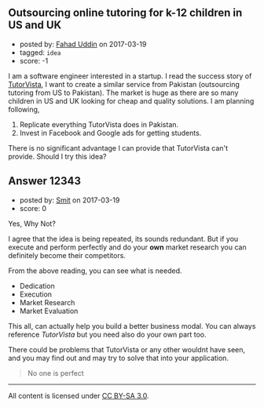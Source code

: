 ## Outsourcing online tutoring for k-12 children in US and UK

- posted by: [Fahad Uddin](https://stackexchange.com/users/160083/fahad-uddin) on 2017-03-19
- tagged: `idea`
- score: -1

I am a software engineer interested in a startup. I read the success story of [TutorVista][1], I want to create a similar service from Pakistan (outsourcing tutoring from US to Pakistan). The market is huge as there are so many children in US and UK looking for cheap and quality solutions. I am planning following,

1. Replicate everything TutorVista does in Pakistan.
2. Invest in Facebook and Google ads for getting students.

There is no significant advantage I can provide that TutorVista can't provide. Should I try this idea?


  [1]: http://www.thetimes.co.uk/article/outsourced-education-and-the-indian-tutors-who-will-teach-your-children-online-prvtdt25g89


## Answer 12343

- posted by: [Smit](https://stackexchange.com/users/7665731/smit) on 2017-03-19
- score: 0

Yes, Why Not?

I agree that the idea is being repeated, its sounds redundant. But if you execute and perform perfectly and do your **own** market research you can definitely become their competitors.

From the above reading, you can see what is needed.

- Dedication
- Execution
- Market Research
- Market Evaluation

This all, can actually help you build a better business modal. You can always reference *TutorVista* but you need also do your own part too.

There could be problems that TutorVista or any other wouldnt have seen, and you may find out and may try to solve that into your application. 

> No one is perfect



---

All content is licensed under [CC BY-SA 3.0](https://creativecommons.org/licenses/by-sa/3.0/).
